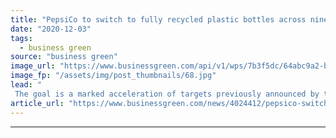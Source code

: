 ```yaml
---
title: "PepsiCo to switch to fully recycled plastic bottles across nine European nations"
date: "2020-12-03"
tags: 
  - business green
source: "business green"
image_url: "https://www.businessgreen.com/api/v1/wps/7b3f5dc/64abc9a2-bdb5-4aa3-b58b-98c7ae86b8c3/8/PepsiCo-185x114.jpg"
image_fp: "/assets/img/post_thumbnails/68.jpg"
lead: "
 The goal is a marked acceleration of targets previously announced by the firm, reflecting technological innovations and market development in the use of recycled plastics ..."
article_url: "https://www.businessgreen.com/news/4024412/pepsico-switch-recycled-plastic-bottles-european-nations"
---
```


---
